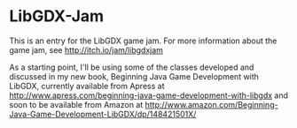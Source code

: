 # LibGDX-Jam

This is an entry for the LibGDX game jam.
For more information about the game jam, see http://itch.io/jam/libgdxjam

As a starting point, I'll be using some of the classes developed and discussed in my new book, 
Beginning Java Game Development with LibGDX, currently available from Apress at http://www.apress.com/beginning-java-game-development-with-libgdx 
and soon to be available from Amazon at http://www.amazon.com/Beginning-Java-Game-Development-LibGDX/dp/148421501X/
